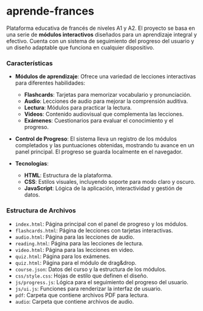 # aprende-frances

Plataforma educativa de francés de niveles A1 y A2. El proyecto se basa en una serie de **módulos interactivos** diseñados para un aprendizaje integral y efectivo. Cuenta con un sistema de seguimiento del progreso del usuario y un diseño adaptable que funciona en cualquier dispositivo.

### Características

* **Módulos de aprendizaje**: Ofrece una variedad de lecciones interactivas para diferentes habilidades:
    * **Flashcards**: Tarjetas para memorizar vocabulario y pronunciación.
    * **Audio**: Lecciones de audio para mejorar la comprensión auditiva.
    * **Lectura**: Módulos para practicar la lectura.
    * **Videos**: Contenido audiovisual que complementa las lecciones.
    * **Exámenes**: Cuestionarios para evaluar el conocimiento y el progreso.

* **Control de Progreso**: El sistema lleva un registro de los módulos completados y las puntuaciones obtenidas, mostrando tu avance en un panel principal. El progreso se guarda localmente en el navegador.

* **Tecnologías**:
    * **HTML**: Estructura de la plataforma.
    * **CSS**: Estilos visuales, incluyendo soporte para modo claro y oscuro.
    * **JavaScript**: Lógica de la aplicación, interactividad y gestión de datos.

### Estructura de Archivos

* `index.html`: Página principal con el panel de progreso y los módulos.
* `flashcards.html`: Página de lecciones con tarjetas interactivas.
* `audio.html`: Página para las lecciones de audio.
* `reading.html`: Página para las lecciones de lectura.
* `video.html`: Página para las lecciones en video.
* `quiz.html`: Página para los exámenes.
* `quiz.html`: Página para el módulo de  drag&drop.
* `course.json`: Datos del curso y la estructura de los módulos.
* `css/style.css`: Hojas de estilo que definen el diseño.
* `js/progress.js`: Lógica para el seguimiento del progreso del usuario.
* `js/ui.js`: Funciones para renderizar la interfaz de usuario.
* `pdf`: Carpeta que contiene archivos PDF para lectura.
* `audio`: Carpeta que contiene archivos de audio.
